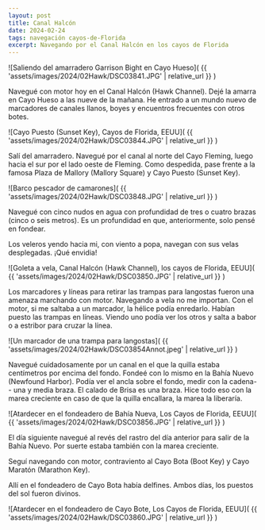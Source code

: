 ```yaml
---
layout: post
title: Canal Halcón
date: 2024-02-24
tags: navegación cayos-de-Florida
excerpt: Navegando por el Canal Halcón en los cayos de Florida
---
```


![Saliendo del amarradero Garrison Bight en Cayo Hueso](
  {{ 'assets/images/2024/02Hawk/DSC03841.JPG' | relative_url }}
)

Navegué con motor hoy en el Canal Halcón (Hawk Channel). Dejé la amarra en Cayo
Hueso a las nueve de la mañana. He entrado a un mundo nuevo de marcadores de
canales llanos, boyes y encuentros frecuentes con otros botes.

![Cayo Puesto (Sunset Key), Cayos de Florida, EEUU](
  {{ 'assets/images/2024/02Hawk/DSC03844.JPG' | relative_url }}
)

Salí del amarradero. Navegué por el canal al norte del Cayo Fleming,
luego hacia el sur por el lado oeste de Fleming. Como despedida,
pase frente a la famosa Plaza de Mallory (Mallory Square) y Cayo Puesto
(Sunset Key).

![Barco pescador de camarones](
  {{ 'assets/images/2024/02Hawk/DSC03848.JPG' | relative_url }}
)

Navegué con cinco nudos en agua con profundidad de tres o cuatro brazas (cinco
o seis metros). Es un profundidad en que, anteriormente, solo pensé en fondear.

Los veleros yendo hacia mi, con viento a popa, navegan con sus velas
desplegadas. ¡Qué envidia!

![Goleta a vela, Canal Halcón (Hawk Channel), los cayos de Florida, EEUU](
  {{ 'assets/images/2024/02Hawk/DSC03850.JPG' | relative_url }}
)

Los marcadores y líneas para retirar las trampas para langostas fueron
una amenaza marchando con motor. Navegando a vela no me importan. Con el motor,
si me saltaba a un marcador, la hélice podía enredarlo. Habían puesto las
trampas en líneas.  Viendo uno podía ver los otros y salta a babor o a estribor
para cruzar la línea.

![Un marcador de una trampa para langostas](
  {{ 'assets/images/2024/02Hawk/DSC03854Annot.jpeg' | relative_url }}
)

Navegué cuidadosamente por un canal en el que la quilla estaba centímetros por
encima del fondo. Fondeé con lo mismo en la Bahía Nuevo (Newfound Harbor).
Podía ver el ancla sobre el fondo, medir con la cadena-- una y media braza. El
calado de Brisa es una braza.  Hice todo eso con la marea creciente en caso de
que la quilla encallara, la marea la liberaría.

![Atardecer en el fondeadero de Bahía Nueva, Los Cayos de Florida, EEUU](
  {{ 'assets/images/2024/02Hawk/DSC03856.JPG' | relative_url }}
)

El día siguiente navegué al revés del rastro del día anterior para salir
de la Bahía Nuevo. Por suerte estaba también con la marea creciente.

Seguí navegando con motor, contraviento al Cayo Bota (Boot Key) y
Cayo Maratón (Marathon Key).

Allí en el fondeadero de Cayo Bota había delfines.
Ambos días, los puestos del sol fueron divinos.

![Atardecer en el fondeadero de Cayo Bote, Los Cayos de Florida, EEUU](
  {{ 'assets/images/2024/02Hawk/DSC03860.JPG' | relative_url }}
)

